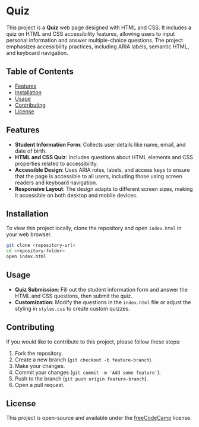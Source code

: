 # Quiz

This project is a **Quiz** web page designed with HTML and CSS. It includes a quiz on HTML and CSS accessibility features, allowing users to input personal information and answer multiple-choice questions. The project emphasizes accessibility practices, including ARIA labels, semantic HTML, and keyboard navigation.

## Table of Contents

- [Features](#features)
- [Installation](#installation)
- [Usage](#usage)
- [Contributing](#contributing)
- [License](#license)

## Features

- **Student Information Form**: Collects user details like name, email, and date of birth.
- **HTML and CSS Quiz**: Includes questions about HTML elements and CSS properties related to accessibility.
- **Accessible Design**: Uses ARIA roles, labels, and access keys to ensure that the page is accessible to all users, including those using screen readers and keyboard navigation.
- **Responsive Layout**: The design adapts to different screen sizes, making it accessible on both desktop and mobile devices.

## Installation

To view this project locally, clone the repository and open `index.html` in your web browser.

```bash
git clone <repository-url>
cd <repository-folder>
open index.html
```

## Usage

- **Quiz Submission**: Fill out the student information form and answer the HTML and CSS questions, then submit the quiz.
- **Customization**: Modify the questions in the `index.html` file or adjust the styling in `styles.css` to create custom quizzes.

## Contributing

If you would like to contribute to this project, please follow these steps:

1. Fork the repository.
2. Create a new branch (`git checkout -b feature-branch`).
3. Make your changes.
4. Commit your changes (`git commit -m 'Add some feature'`).
5. Push to the branch (`git push origin feature-branch`).
6. Open a pull request.

## License

This project is open-source and available under the [freeCodeCamp](https://www.freecodecamp.org) license.
